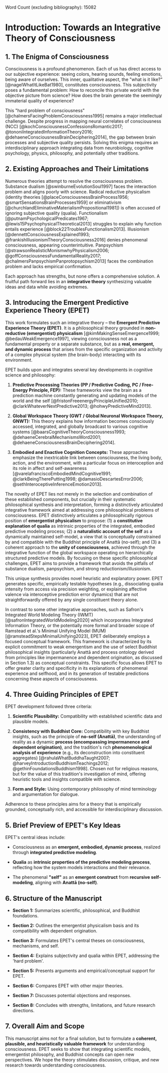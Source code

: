 Word Count (excluding bibliography): 15082


# Introduction: Towards an Integrative Theory of Consciousness

## 1. The Enigma of Consciousness

Consciousness is a profound phenomenon. Each of us has direct access to our subjective experience: seeing colors, hearing sounds, feeling emotions, being aware of ourselves. This inner, qualitative aspect, the "what is it like?" [@nagelWhatItLikeBat1980], constitutes consciousness. This subjectivity poses a fundamental problem: How to reconcile this private world with the objective picture from science? How does the brain generate the seemingly immaterial quality of experience?

This "hard problem of consciousness" [@chalmersFacingProblemConsciousness1995] remains a major intellectual challenge. Despite progress in mapping neural correlates of consciousness (NCC) [@kochConsciousnessConfessionsRomantic2017; @tononiIntegratedInformationTheory2016; @dehaeneConsciousnessBrainDeciphering2014], the gap between brain processes and subjective quality persists. Solving this enigma requires an interdisciplinary approach integrating data from neurobiology, cognitive psychology, physics, philosophy, and potentially other traditions.

## 2. Existing Approaches and Their Limitations

Numerous theories attempt to resolve the consciousness problem. Substance dualism [@swinburneEvolutionSoul1997] faces the interaction problem and aligns poorly with science. Radical reductive physicalism (identity theories [@placeConsciousnessBrainProcess1956; @smartSensationsBrainProcesses1959] or eliminativism [@churchlandEliminativeMaterialismPropositional1981]) is often accused of ignoring subjective quality (qualia). Functionalism [@putnamPsychologicalPredicates1967; @lewis15PsychophysicalTheoretical2013] struggles to explain why function entails experience [@block22TroublesFunctionalism2013]. Illusionism [@dennettConsciousnessExplained1993; @frankishIllusionismTheoryConsciousness2016] denies phenomenal consciousness, appearing counterintuitive. Panpsychism [@strawsonRealisticMonismwhyPhysicalism2006; @goffConsciousnessFundamentalReality2017; @chalmersPanpsychismPanprotopsychism2013] faces the combination problem and lacks empirical confirmation.

Each approach has strengths, but none offers a comprehensive solution. A fruitful path forward lies in an **integrative theory** synthesizing valuable ideas and data while avoiding extremes.


## 3. Introducing the Emergent Predictive Experience Theory (EPET)

This work formulates such an integrative theory – the **Emergent Predictive Experience Theory (EPET)**. It is a philosophical theory grounded in **non-reductive (emergentist) physicalism** [@kimMakingSenseEmergence1999; @bedauWeakEmergence1997], viewing consciousness not as a fundamental property or a separate substance, but as a **real, emergent, and dynamic process** that arises from the specific organization and activity of a complex physical system (the brain-body) interacting with its environment.

EPET builds upon and integrates several key developments in cognitive science and philosophy:

1.  **Predictive Processing Theories (PP / Predictive Coding, PC / Free-Energy Principle, FEP):** These frameworks view the brain as a prediction machine constantly generating and updating models of the world and the self [@fristonFreeenergyPrincipleUnified2010; @clarkWhateverNextPredictive2013; @hohwyPredictiveMind2013].
    
2.  **Global Workspace Theory (GWT / Global Neuronal Workspace Theory, GNWT):** This theory explains how information becomes consciously accessed, integrated, and globally broadcast to various cognitive systems [@baarsCognitiveTheoryConsciousness1993; @dehaeneCerebralMechanismsWord2001; @dehaeneConsciousnessBrainDeciphering2014].
    
3.  **Embodied and Enactive Cognition Concepts:** These approaches emphasize the inextricable link between consciousness, the living body, action, and the environment, with a particular focus on interoception and its role in affect and self-awareness [@varelafranciscoEmbodiedMindCognitive1991; @clarkBeingTherePutting1998; @damasioDescartesError2006; @sethInteroceptiveInferenceEmotion2013].
    
The novelty of EPET lies not merely in the selection and combination of these established components, but crucially in their systematic philosophical synthesis and interpretation, forming a distinctively articulated integrative framework aimed at addressing core philosophical problems of consciousness. EPET distinctively articulates a philosophically rigorous position of **emergentist physicalism** to propose: (1) a **constitutive explanation of qualia** as intrinsic properties of the integrated, embodied predictive modeling process; (2) a **naturalistic account of the self** as a dynamically maintained self-model, a view that is conceptually constrained by and compatible with the Buddhist principle of Anattā (no-self); and (3) a coherent approach to the **unity of consciousness**, achieved through the integrative function of the global workspace operating on hierarchically structured predictive models. By focusing on these specific philosophical challenges, EPET aims to provide a framework that avoids the pitfalls of substance dualism, panpsychism, and strong reductionism/illusionism.

This unique synthesis provides novel heuristic and explanatory power. EPET generates specific, empirically testable hypotheses (e.g., dissociating qualia intensity from access via precision weighting, or explaining affective valence via interoceptive prediction error dynamics) that are not straightforwardly offered by any single constituent theory alone.

In contrast to some other integrative approaches, such as Safron's Integrated World Modeling Theory (IWMT) [@safronIntegratedWorldModeling2020] which incorporates Integrated Information Theory, or the potentially more formal and broader scope of Ramstead et al.'s Minimal Unifying Model (MUM) [@ramsteadStepsMinimalUnifying2023], EPET deliberately employs a focused conceptual framework. This framework is characterized by its explicit commitment to weak emergentism and the use of select Buddhist philosophical insights (particularly Anattā and process ontology derived from principles like impermanence and dependent origination, as discussed in Section 1.3) as conceptual constraints. This specific focus allows EPET to offer greater clarity and specificity in its explanations of phenomenal experience and selfhood, and in its generation of testable predictions concerning these aspects of consciousness.


## 4. Three Guiding Principles of EPET

EPET development followed three criteria:

1.  **Scientific Plausibility:** Compatibility with established scientific data and plausible models.
    
2.  **Consistency with Buddhist Core:** Compatibility with key Buddhist insights, such as the principle of **no-self (Anattā)**, the understanding of reality as a dynamic **process (encompassing impermanence and dependent origination)**, and the tradition's rich **phenomenological analysis of experience** (e.g., its deconstruction into constituent aggregates) [@rahulaWhatBuddhaTaught2007; @harveyIntroductionBuddhismTeachings2012; @gethinFoundationsBuddhism1998]. Chosen not for religious reasons, but for the value of this tradition's investigation of mind, offering heuristic tools and insights compatible with science.
    
3.  **Form and Style:** Using contemporary philosophy of mind terminology and argumentation for dialogue.
    

Adherence to these principles aims for a theory that is empirically grounded, conceptually rich, and accessible for interdisciplinary discussion.

## 5. Brief Preview of EPET's Key Ideas

EPET's central ideas include:

-   Consciousness as an **emergent, embodied, dynamic process**, realized through **integrated predictive modeling**.
    
-   **Qualia** as **intrinsic properties of the predictive modeling process**, reflecting how the system models interactions and their relevance.
    
-   The phenomenal **"self"** as an **emergent construct** from **recursive self-modeling**, aligning with **Anattā (no-self)**.
    

## 6. Structure of the Manuscript

-   **Section 1:** Summarizes scientific, philosophical, and Buddhist foundations.
    
-   **Section 2:** Outlines the emergentist physicalism basis and its compatibility with dependent origination.
    
-   **Section 3:** Formulates EPET's central theses on consciousness, mechanisms, and self.
    
-   **Section 4:** Explains subjectivity and qualia within EPET, addressing the 'hard problem'.
    
-   **Section 5:** Presents arguments and empirical/conceptual support for EPET.
    
-   **Section 6:** Compares EPET with other major theories.
    
-   **Section 7:** Discusses potential objections and responses.
    
-   **Section 8:** Concludes with strengths, limitations, and future research directions.
    

## 7. Overall Aim and Scope

This manuscript aims not for a final solution, but to formulate a **coherent, plausible, and heuristically valuable framework** for understanding consciousness. EPET seeks to show that integrating scientific models, emergentist philosophy, and Buddhist concepts can open new perspectives. We hope the theory stimulates discussion, critique, and new research towards understanding consciousness.
